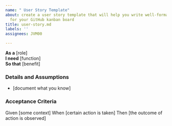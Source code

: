 ```yaml
---
name: " User Story Template"
about: create a user story template that will help you write well-formatted user stories
  for your GitHub kanban board
title: user-story.md
labels: ''
assignees: JVM00

---
```


**As a** [role]  
**I need** [function]  
**So that** [benefit]  
      
### Details and Assumptions

  * [document what you know]      

### Acceptance Criteria     
 
  Given [some context]
  When [certain action is taken]
  Then [the outcome of action is observed]
